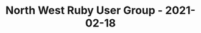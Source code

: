 ---
layout: post
title: North West Ruby User Group - 2021-02-18
datetime: '2021-02-18 13:30:00 -0500'
name: North West Ruby User Group
external_url: https://www.meetup.com/North-West-Ruby-User-Group/events/jdlpqqyccdbxb/
online_event: false
year_month: 2021-02
---